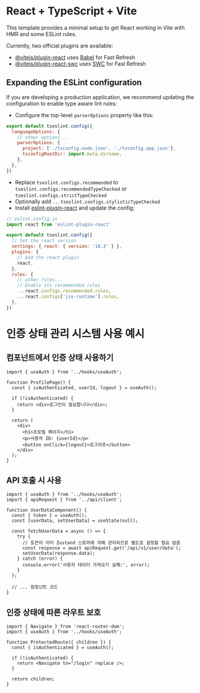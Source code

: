 # React + TypeScript + Vite

This template provides a minimal setup to get React working in Vite with HMR and some ESLint rules.

Currently, two official plugins are available:

- [@vitejs/plugin-react](https://github.com/vitejs/vite-plugin-react/blob/main/packages/plugin-react/README.md) uses [Babel](https://babeljs.io/) for Fast Refresh
- [@vitejs/plugin-react-swc](https://github.com/vitejs/vite-plugin-react-swc) uses [SWC](https://swc.rs/) for Fast Refresh

## Expanding the ESLint configuration

If you are developing a production application, we recommend updating the configuration to enable type aware lint rules:

- Configure the top-level `parserOptions` property like this:

```js
export default tseslint.config({
  languageOptions: {
    // other options...
    parserOptions: {
      project: ['./tsconfig.node.json', './tsconfig.app.json'],
      tsconfigRootDir: import.meta.dirname,
    },
  },
})
```

- Replace `tseslint.configs.recommended` to `tseslint.configs.recommendedTypeChecked` or `tseslint.configs.strictTypeChecked`
- Optionally add `...tseslint.configs.stylisticTypeChecked`
- Install [eslint-plugin-react](https://github.com/jsx-eslint/eslint-plugin-react) and update the config:

```js
// eslint.config.js
import react from 'eslint-plugin-react'

export default tseslint.config({
  // Set the react version
  settings: { react: { version: '18.3' } },
  plugins: {
    // Add the react plugin
    react,
  },
  rules: {
    // other rules...
    // Enable its recommended rules
    ...react.configs.recommended.rules,
    ...react.configs['jsx-runtime'].rules,
  },
})
```

# 인증 상태 관리 시스템 사용 예시

## 컴포넌트에서 인증 상태 사용하기

```tsx
import { useAuth } from '../hooks/useAuth';

function ProfilePage() {
  const { isAuthenticated, userId, logout } = useAuth();

  if (!isAuthenticated) {
    return <div>로그인이 필요합니다</div>;
  }

  return (
    <div>
      <h1>프로필 페이지</h1>
      <p>사용자 ID: {userId}</p>
      <button onClick={logout}>로그아웃</button>
    </div>
  );
}
```

## API 호출 시 사용

```tsx
import { useAuth } from '../hooks/useAuth';
import { apiRequest } from '../api/client';

function UserDataComponent() {
  const { token } = useAuth();
  const [userData, setUserData] = useState(null);

  const fetchUserData = async () => {
    try {
      // 토큰이 이미 Zustand 스토어에 의해 관리되므로 별도로 설정할 필요 없음
      const response = await apiRequest.get('/api/v1/user/data');
      setUserData(response.data);
    } catch (error) {
      console.error('사용자 데이터 가져오기 실패:', error);
    }
  };

  // ... 컴포넌트 코드
}
```

## 인증 상태에 따른 라우트 보호

```tsx
import { Navigate } from 'react-router-dom';
import { useAuth } from '../hooks/useAuth';

function ProtectedRoute({ children }) {
  const { isAuthenticated } = useAuth();

  if (!isAuthenticated) {
    return <Navigate to="/login" replace />;
  }

  return children;
}
```
